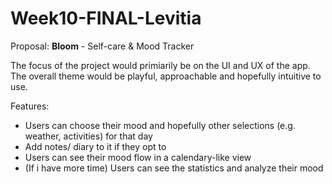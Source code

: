 # Week10-FINAL-Levitia

Proposal:
**Bloom** - Self-care & Mood Tracker

The focus of the project would primiarily be on the UI and UX of the app. The overall theme would be playful, approachable and hopefully intuitive to use. 

Features:
- Users can choose their mood and hopefully other selections (e.g. weather, activities) for that day
- Add notes/ diary to it if they opt to
- Users can see their mood flow in a calendary-like view
- (If i have more time) Users can see the statistics and analyze their mood  

